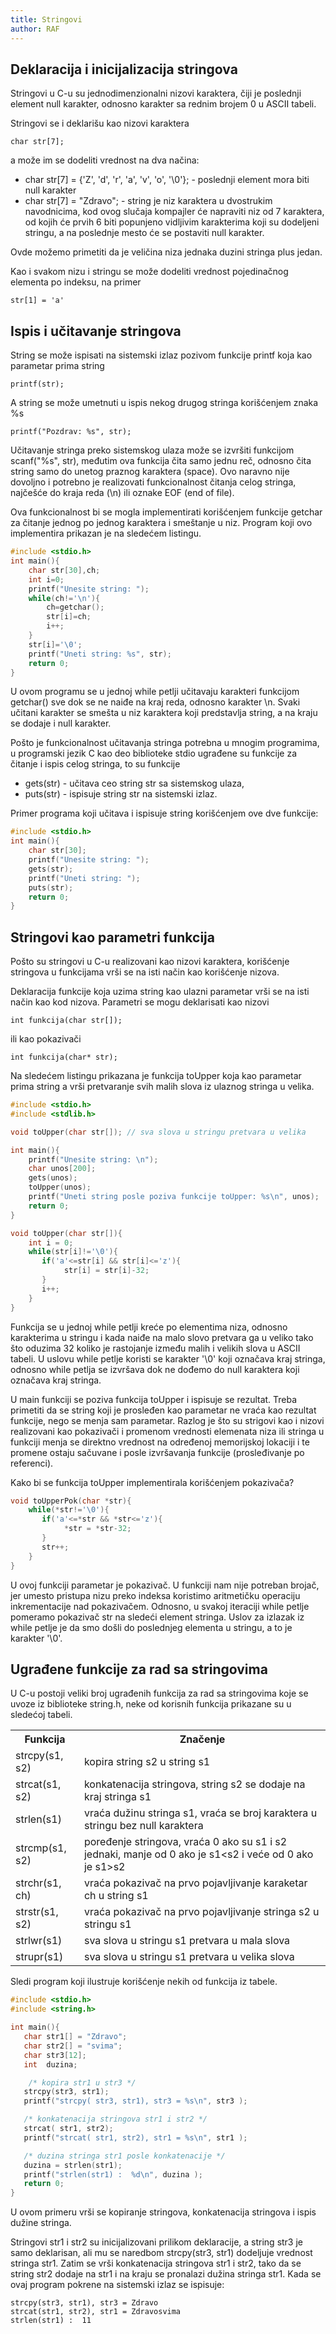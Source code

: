 ```yaml
---
title: Stringovi
author: RAF
---
```


## Deklaracija i inicijalizacija stringova

Stringovi u C-u su jednodimenzionalni nizovi karaktera, čiji je poslednji element null karakter, odnosno karakter sa rednim brojem 0 u ASCII tabeli. 

Stringovi se i deklarišu kao nizovi karaktera

```
char str[7];
```
a može im se dodeliti vrednost na dva načina:

<ul>
<li>char str[7] = {'Z', 'd', 'r', 'a', 'v', 'o', '\0'};  -  poslednji element mora biti null karakter</li>
<li>char str[7] = "Zdravo"; - string je niz karaktera u dvostrukim navodnicima, kod ovog slučaja kompajler će napraviti niz od 7 karaktera,   od kojih će prvih 6 biti popunjeno vidljivim karakterima koji su dodeljeni stringu, a na poslednje mesto će se postaviti null karakter.</li>  
</ul>

Ovde možemo primetiti da je veličina niza jednaka duzini stringa plus jedan. 

Kao i svakom nizu i stringu se može dodeliti vrednost pojedinačnog elementa po indeksu, na primer

```
str[1] = 'a'
```

## Ispis i učitavanje stringova

String se može ispisati na sistemski izlaz pozivom funkcije printf koja kao parametar prima string

```
printf(str);
```
A string se može umetnuti u ispis nekog drugog stringa korišćenjem znaka %s

```
printf("Pozdrav: %s", str);
```
Učitavanje stringa preko sistemskog ulaza može se izvršiti funkcijom scanf("%s", str), međutim ova funkcija čita samo jednu reč, odnosno čita string samo do unetog praznog karaktera (space). Ovo naravno nije dovoljno i potrebno je realizovati funkcionalnost čitanja celog stringa, najčešće do kraja reda (\n) ili oznake EOF (end of file). 

Ova funkcionalnost bi se mogla implementirati korišćenjem funkcije getchar za čitanje jednog po jednog karaktera i smeštanje u niz. Program koji ovo implementira prikazan je na sledećem listingu. 
```c
#include <stdio.h>
int main(){
    char str[30],ch;
    int i=0;
    printf("Unesite string: ");
    while(ch!='\n'){
        ch=getchar();
        str[i]=ch;
        i++;
    }
    str[i]='\0';
    printf("Uneti string: %s", str);
    return 0;
}
```
U ovom programu se u jednoj while petlji učitavaju karakteri funkcijom getchar() sve dok se ne naiđe na kraj reda, odnosno karakter \n. Svaki učitani karakter se smešta u niz karaktera koji predstavlja string, a na kraju se dodaje i null karakter. 

Pošto je funkcionalnost učitavanja stringa potrebna u mnogim programima, u programski jezik C kao deo biblioteke stdio ugrađene su funkcije za čitanje i ispis celog stringa, to su funkcije 

<ul>
<li>gets(str) - učitava ceo string str sa sistemskog ulaza,</li> 
<li>puts(str) - ispisuje string str na sistemski izlaz.</li>
</ul>

Primer programa koji učitava i ispisuje string korišćenjem ove dve funkcije:

```c
#include <stdio.h>
int main(){
    char str[30];    
    printf("Unesite string: ");
    gets(str);
    printf("Uneti string: ");
    puts(str);
    return 0;
}
```
## Stringovi kao parametri funkcija

Pošto su stringovi u C-u realizovani kao nizovi karaktera, korišćenje stringova u funkcijama vrši se na isti način kao korišćenje nizova. 

Deklaracija funkcije koja uzima string kao ulazni parametar vrši se na isti način kao kod nizova. Parametri se mogu deklarisati kao nizovi

```
int funkcija(char str[]);
```

ili kao pokazivači 

```
int funkcija(char* str);
```

Na sledećem listingu prikazana je funkcija toUpper koja kao parametar prima string a vrši pretvaranje svih malih slova iz ulaznog stringa u velika. 

```c
#include <stdio.h>
#include <stdlib.h>

void toUpper(char str[]); // sva slova u stringu pretvara u velika

int main(){
    printf("Unesite string: \n");
    char unos[200];
    gets(unos);
    toUpper(unos);
    printf("Uneti string posle poziva funkcije toUpper: %s\n", unos);
    return 0;
}

void toUpper(char str[]){
    int i = 0;
    while(str[i]!='\0'){
       if('a'<=str[i] && str[i]<='z'){
            str[i] = str[i]-32;
       }
       i++;
    }
}

```
Funkcija se u jednoj while petlji kreće po elementima niza, odnosno karakterima u stringu i kada naiđe na malo slovo pretvara ga u veliko tako što oduzima 32 koliko je rastojanje između malih i velikih slova u ASCII tabeli. U uslovu while petlje koristi se karakter '\0' koji označava kraj stringa, odnosno while petlja se izvršava dok ne dođemo do null karaktera koji označava kraj stringa. 

U main funkciji se poziva funkcija toUpper i ispisuje se rezultat. Treba primetiti da se string koji je prosleđen kao parametar ne vraća kao rezultat funkcije, nego se menja sam parametar. Razlog je što su strigovi kao i nizovi realizovani kao pokazivači i promenom vrednosti elemenata niza ili stringa u funkciji menja se direktno vrednost na određenoj memorijskoj lokaciji i te promene ostaju sačuvane i posle izvršavanja funkcije (prosleđivanje po referenci). 

Kako bi se funkcija toUpper implementirala korišćenjem pokazivača? 

```c
void toUpperPok(char *str){
    while(*str!='\0'){
       if('a'<=*str && *str<='z'){
            *str = *str-32;
       }
       str++;
    }
}
```
U ovoj funkciji parametar je pokazivač. U funkciji nam nije potreban brojač, jer umesto pristupa nizu preko indeksa koristimo aritmetičku operaciju inkrementacije nad pokazivačem. Odnosno, u svakoj iteraciji while petlje pomeramo pokazivač str na sledeći element stringa. Uslov za izlazak iz while petlje je da smo došli do poslednjeg elementa u stringu, a to je karakter '\0'. 

## Ugrađene funkcije za rad sa stringovima

U C-u postoji veliki broj ugrađenih funkcija za rad sa stringovima koje se uvoze iz biblioteke string.h, neke od korisnih funkcija prikazane su u sledećoj tabeli. 

<table>
<tr><th>Funkcija</th><th>Značenje</th></tr>
<tr><td>strcpy(s1, s2)</td><td>kopira string s2 u string s1</td></tr>
<tr><td>strcat(s1, s2)</td><td>konkatenacija stringova, string s2 se dodaje na kraj stringa s1</td><tr>
<tr><td>strlen(s1)</td><td>vraća dužinu stringa s1, vraća se broj karaktera u stringu bez null karaktera</td></tr>
<tr><td>strcmp(s1, s2)</td><td>poređenje stringova, vraća 0 ako su s1 i s2 jednaki, manje od 0 ako je s1&lt;s2 i veće od 0 ako je s1&gt;s2</td></tr>
<tr><td>strchr(s1, ch)</td><td>vraća pokazivač na prvo pojavljivanje karaketar ch u string s1</td></tr>
<tr><td>strstr(s1, s2)</td><td>vraća pokazivač na prvo pojavljivanje stringa s2 u stringu s1</td></tr>
<tr><td>strlwr(s1)</td><td>sva slova u stringu s1 pretvara u mala slova</td></tr>
<tr><td>strupr(s1)</td><td>sva slova u stringu s1 pretvara u velika slova</td></tr>
</table>

Sledi program koji ilustruje korišćenje nekih od funkcija iz tabele.

```c
#include <stdio.h>
#include <string.h>

int main(){
   char str1[] = "Zdravo";
   char str2[] = "svima";
   char str3[12];
   int  duzina;

    /* kopira str1 u str3 */
   strcpy(str3, str1);
   printf("strcpy( str3, str1), str3 = %s\n", str3 );

   /* konkatenacija stringova str1 i str2 */
   strcat( str1, str2);
   printf("strcat( str1, str2), str1 = %s\n", str1 );

   /* duzina stringa str1 posle konkatenacije */
   duzina = strlen(str1);
   printf("strlen(str1) :  %d\n", duzina );
   return 0;
}
```

U ovom primeru vrši se kopiranje stringova, konkatenacija stringova i ispis dužine stringa. 

Stringovi str1 i str2 su inicijalizovani prilikom deklaracije, a string str3 je samo deklarisan, ali mu se naredbom strcpy(str3, str1) dodeljuje vrednost stringa str1. Zatim se vrši konkatenacija stringova str1 i str2, tako da se string str2 dodaje na str1 i na kraju se pronalazi dužina stringa str1. Kada se ovaj program pokrene na sistemski izlaz se ispisuje:

```
strcpy(str3, str1), str3 = Zdravo
strcat(str1, str2), str1 = Zdravosvima
strlen(str1) :  11
```




